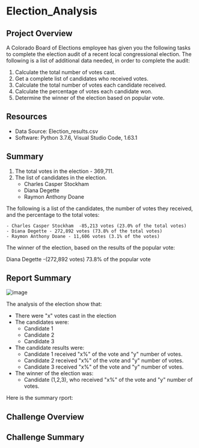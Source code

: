 # Election_Analysis
## Project Overview
A Colorado Board of Elections employee has given you the following tasks to complete the election audit of a recent local congressional election. The following is a list of additional data needed, in order to complete the audit:

1. Calculate the total number of votes cast. 
2. Get a complete list of candidates who received votes. 
3. Calculate the total number of votes each candidate received. 
4. Calculate the percentage of votes each candidate won. 
5. Determine the winner of the election based on popular vote.

## Resources
 - Data Source: Election_results.csv
 - Software: Python 3.7.6, Visual Studio Code,  1.63.1

## Summary
1. The total votes in the election - 369,711.
2. The list of candidates in the election.
    - Charles Casper Stockham
    - Diana Degette
    - Raymon Anthony Doane
    
The following is a list of the candidates, the number of votes they received, and the percentage to the total votes:

    - Charles Casper Stockham  -85,213 votes (23.0% of the total votes) 
    - Diana Degette - 272,892 votes (73.8% of the total votes)
    - Raymon Anthony Doane - 11,606 votes (3.1% of the votes)

The winner of the election, based on the results of the popular vote:

Diana Degette -(272,892 votes) 73.8% of the popular vote

## Report Summary

  ![image](https://user-images.githubusercontent.com/94253815/145691675-c9479bb7-9a7c-4458-a750-279ba915703c.png)



The analysis of the election show that:
 - There were "x" votes cast in the election
 - The candidates were:
    - Candidate 1
    - Candidate 2
    - Candidate 3
- The candidate results were:
    - Candidate 1 received "x%" of the vote and "y" number of votes.
    - Candidate 2 received "x%" of the vote and "y" number of votes.
    - Candidate 3 received "x%" of the vote and "y" number of votes.
- The winner of the election was:
    - Candidate (1,2,3), who received "x%" of the vote and "y" number of votes.

Here is the summary rport:




## Challenge Overview
## Challenge Summary
